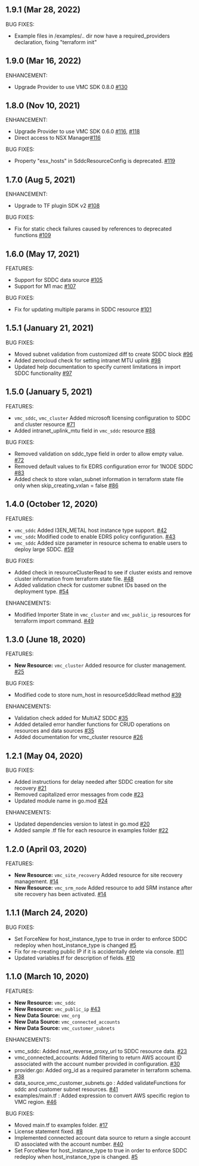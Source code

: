 ## 1.9.1 (Mar 28, 2022)

BUG FIXES:
 * Example files in /examples/.. dir now have a required_providers declaration, fixing "terraform init"

## 1.9.0 (Mar 16, 2022)

ENHANCEMENT:
* Upgrade Provider to use VMC SDK 0.8.0 [\#130](https://github.com/vmware/terraform-provider-vmc/pull/130)

## 1.8.0 (Nov 10, 2021)

ENHANCEMENT:
 * Upgrade Provider to use VMC SDK 0.6.0 [\#116](https://github.com/vmware/terraform-provider-vmc/pull/116), [\#118](https://github.com/vmware/terraform-provider-vmc/pull/118)
 * Direct access to NSX Manager[\#116](https://github.com/vmware/terraform-provider-vmc/pull/116)

BUG FIXES:
 * Property "esx_hosts" in SddcResourceConfig is deprecated. [\#119](https://github.com/vmware/terraform-provider-vmc/pull/119)

## 1.7.0 (Aug 5, 2021)

ENHANCEMENT:

 * Upgrade to TF plugin SDK v2 [\#108](https://github.com/vmware/terraform-provider-vmc/pull/108)

BUG FIXES:

 * Fix for static check failures caused by references to deprecated functions [\#109](https://github.com/vmware/terraform-provider-vmc/pull/109)

## 1.6.0 (May 17, 2021)

FEATURES:

 * Support for SDDC data source [\#105](https://github.com/vmware/terraform-provider-vmc/pull/105)
 * Support for M1 mac [\#107](https://github.com/vmware/terraform-provider-vmc/pull/107)

 BUG FIXES:

 * Fix for updating multiple params in SDDC resource [\#101](https://github.com/vmware/terraform-provider-vmc/pull/101)

## 1.5.1 (January 21, 2021)

 BUG FIXES:

 * Moved subnet validation from customized diff to create SDDC block [\#96](https://github.com/vmware/terraform-provider-vmc/pull/96)
 * Added zerocloud check for setting intranet MTU uplink [\#98](https://github.com/vmware/terraform-provider-vmc/pull/98)
 * Updated help documentation to specify current limitations in import SDDC functionality [\#97](https://github.com/vmware/terraform-provider-vmc/pull/97)

## 1.5.0 (January 5, 2021)

FEATURES:

 * `vmc_sddc`, `vmc_cluster` Added microsoft licensing configuration to SDDC and cluster resource [\#71](https://github.com/vmware/terraform-provider-vmc/pull/71)
 * Added intranet_uplink_mtu field in `vmc_sddc` resource [\#88](https://github.com/vmware/terraform-provider-vmc/pull/88)

 BUG FIXES:

 * Removed validation on sddc_type field in order to allow empty value. [\#72](https://github.com/vmware/terraform-provider-vmc/pull/72)
 * Removed default values to fix EDRS configuration error for 1NODE SDDC [\#83](https://github.com/vmware/terraform-provider-vmc/pull/83)
 * Added check to store vxlan_subnet information in terraform state file only when skip_creating_vxlan = false [\#86](https://github.com/vmware/terraform-provider-vmc/pull/86)

## 1.4.0 (October 12, 2020)

FEATURES:

* `vmc_sddc` Added I3EN_METAL host instance type support.  [\#42](https://github.com/vmware/terraform-provider-vmc/pull/42)
* `vmc_sddc` Modified code to enable EDRS policy configuration. [\#43](https://github.com/vmware/terraform-provider-vmc/pull/43)
* `vmc_sddc` Added size parameter in resource schema to enable users to deploy large SDDC. [\#59](https://github.com/vmware/terraform-provider-vmc/pull/59)

BUG FIXES:

* Added check in resourceClusterRead to see if cluster exists and remove cluster information from terraform state file. [\#48](https://github.com/vmware/terraform-provider-vmc/pull/48)
* Added validation check for customer subnet IDs based on the deployment type. [\#54](https://github.com/vmware/terraform-provider-vmc/pull/54)

ENHANCEMENTS:

* Modified Importer State in `vmc_cluster` and `vmc_public_ip` resources for terraform import command. [\#49](https://github.com/vmware/terraform-provider-vmc/pull/49)

## 1.3.0 (June 18, 2020)

FEATURES:

* **New Resource:** `vmc_cluster` Added resource for cluster management. [\#25](https://github.com/vmware/terraform-provider-vmc/pull/25)

BUG FIXES:

* Modified code to store num_host in resourceSddcRead method [\#39](https://github.com/vmware/terraform-provider-vmc/pull/39)

ENHANCEMENTS:

* Validation check added for MultiAZ SDDC [\#35](https://github.com/vmware/terraform-provider-vmc/pull/29)
* Added detailed error handler functions for CRUD operations on resources and data sources [\#35](https://github.com/vmware/terraform-provider-vmc/pull/29)
* Added documentation for vmc_cluster resource  [\#26](https://github.com/vmware/terraform-provider-vmc/pull/26)

## 1.2.1 (May 04, 2020)

BUG FIXES:

* Added instructions for delay needed after SDDC creation for site recovery [\#21](https://github.com/vmware/terraform-provider-vmc/pull/21)
* Removed capitalized error messages from code [\#23](https://github.com/vmware/terraform-provider-vmc/pull/23)
* Updated module name in go.mod [\#24](https://github.com/vmware/terraform-provider-vmc/pull/24)

ENHANCEMENTS:

* Updated dependencies version to latest in go.mod [\#20](https://github.com/vmware/terraform-provider-vmc/pull/20)
* Added sample .tf file for each resource in examples folder [\#22](https://github.com/vmware/terraform-provider-vmc/pull/22)

## 1.2.0 (April 03, 2020)

FEATURES:

* **New Resource:** `vmc_site_recovery` Added resource for site recovery management. [\#14](https://github.com/vmware/terraform-provider-vmc/pull/14)
* **New Resource:** `vmc_srm_node` Added resource to add SRM instance after site recovery has been activated. [\#14](https://github.com/vmware/terraform-provider-vmc/pull/14)


## 1.1.1 (March 24, 2020)

BUG FIXES:

* Set ForceNew for host_instance_type to true in order to enforce SDDC redeploy when host_instance_type is changed [\#5](https://github.com/vmware/terraform-provider-vmc/pull/5)
* Fix for re-creating public IP if it is accidentally delete via console. [\#11](https://github.com/vmware/terraform-provider-vmc/pull/11)
* Updated variables.tf for description of fields. [\#10](https://github.com/vmware/terraform-provider-vmc/pull/10)


## 1.1.0 (March 10, 2020)

FEATURES:

* **New Resource:** `vmc_sddc`
* **New Resource:** `vmc_public_ip` [\#43](https://github.com/vmware/terraform-provider-vmc/pull/43)
* **New Data Source:** `vmc_org`
* **New Data Source:** `vmc_connected_accounts`
* **New Data Source:** `vmc_customer_subnets`


ENHANCEMENTS:

* vmc_sddc: Added nsxt_reverse_proxy_url to SDDC resource data. [\#23](https://github.com/vmware/terraform-provider-vmc/pull/23)
* vmc_connected_accounts: Added filtering to return AWS account ID associated with the account number provided in configuration. [\#30](https://github.com/vmware/terraform-provider-vmc/pull/30)
* provider.go: Added org_id as a required parameter in terraform schema. [\#38](https://github.com/vmware/terraform-provider-vmc/pull/38)
* data_source_vmc_customer_subnets.go : Added validateFunctions for sddc and customer subnet resources. [\#41](https://github.com/vmware/terraform-provider-vmc/pull/41)
* examples/main.tf : Added expression to convert AWS specific region to VMC region. [\#46](https://github.com/vmware/terraform-provider-vmc/pull/46)


BUG FIXES:

* Moved main.tf to examples folder. [\#17](https://github.com/vmware/terraform-provider-vmc/pull/17)
* License statement fixed. [\#8](https://github.com/vmware/terraform-provider-vmc/pull/8)
* Implemented connected account data source to return a single account ID associated with the account number. [\#40](https://github.com/vmware/terraform-provider-vmc/pull/40)
* Set ForceNew for host_instance_type to true in order to enforce SDDC redeploy when host_instance_type is changed. [\#5](https://github.com/vmware/terraform-provider-vmc/pull/5)
